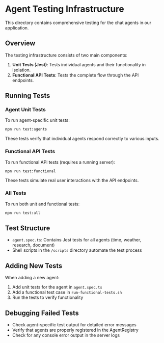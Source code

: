 # Agent Testing Infrastructure

This directory contains comprehensive testing for the chat agents in our application.

## Overview

The testing infrastructure consists of two main components:

1. **Unit Tests (Jest)**: Tests individual agents and their functionality in isolation.
2. **Functional API Tests**: Tests the complete flow through the API endpoints.

## Running Tests

### Agent Unit Tests

To run agent-specific unit tests:

```bash
npm run test:agents
```

These tests verify that individual agents respond correctly to various inputs.

### Functional API Tests

To run functional API tests (requires a running server):

```bash
npm run test:functional
```

These tests simulate real user interactions with the API endpoints.

### All Tests

To run both unit and functional tests:

```bash
npm run test:all
```

## Test Structure

- `agent.spec.ts`: Contains Jest tests for all agents (time, weather, research, document)
- Shell scripts in the `/scripts` directory automate the test process

## Adding New Tests

When adding a new agent:

1. Add unit tests for the agent in `agent.spec.ts`
2. Add a functional test case in `run-functional-tests.sh`
3. Run the tests to verify functionality

## Debugging Failed Tests

- Check agent-specific test output for detailed error messages
- Verify that agents are properly registered in the AgentRegistry
- Check for any console error output in the server logs
